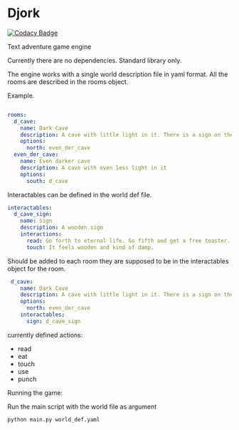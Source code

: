 # Djork

[![Codacy Badge](https://api.codacy.com/project/badge/Grade/aae0797f69964cda89616a67163d4ceb)](https://app.codacy.com/app/asanoryu/Djork?utm_source=github.com&utm_medium=referral&utm_content=asanoryu/Djork&utm_campaign=Badge_Grade_Dashboard)

Text adventure game engine

Currently there are no dependencies. Standard library only.

The engine works with a single world description file in yaml format.
All the rooms are described in the rooms object. 

Example.

``` yaml

rooms:
  d_cave:
    name: Dark Cave
    description: A cave with little light in it. There is a sign on the wall
    options:
      north: even_der_cave
  even_der_cave:
    name: Even darker cave
    description: A cave with even less light in it
    options:
      south: d_cave

```

Interactables can be defined in the world def file.

```yaml
interactables:
  d_cave_sign:
    name: Sign
    description: A wooden sign
    interactions:
      read: Go forth to eternal life. Go fifth and get a free toaster.
      touch: It feels wooden and kind of damp.

```

Should be added to each room they are supposed to be in the interactables object for the room.

```yaml
 d_cave:
    name: Dark Cave
    description: A cave with little light in it. There is a sign on the wall
    options:
      north: even_der_cave
    interactables:
      sign: d_cave_sign
```

currently defined actions:

  - read
  - eat
  - touch
  - use
  - punch

Running the game:

  Run the main script with the world file as argument
  
```bash
python main.py world_def.yaml
```

